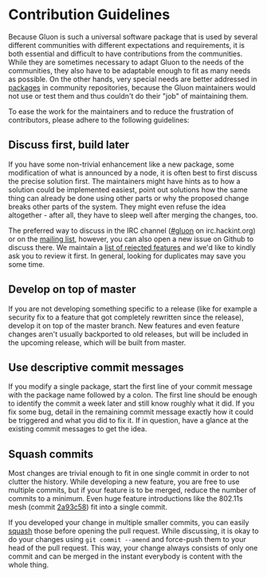 Contribution Guidelines
=======================

Because Gluon is such a universal software package that is used by several
different communities with different expectations and requirements, it is both
essential and difficult to have contributions from the communities. While they
are sometimes necessary to adapt Gluon to the needs of the communities, they
also have to be adaptable enough to fit as many needs as possible. On the other
hands, very special needs are better addressed in [packages] in community
repositories, because the Gluon maintainers would not use or test them and
thus couldn't do their "job" of maintaining them.

To ease the work for the maintainers and to reduce the frustration of
contributors, please adhere to the following guidelines:

Discuss first, build later
--------------------------
If you have some non-trivial enhancement like a new package, some modification
of what is announced by a node, it is often best to first discuss the precise
solution first. The maintainers might have hints as to how a solution could be
implemented easiest, point out solutions how the same thing can already be done
using other parts or why the proposed change breaks other parts of the system.
They might even refuse the idea altogether - after all, they have to sleep well
after merging the changes, too.

The preferred way to discuss in the IRC channel ([#gluon] on irc.hackint.org)
or on the [mailing list], however, you can also open a new issue on Github to
discuss there. We maintain a [list of rejected features] and we'd like to
kindly ask you to review it first. In general, looking for duplicates may save
you some time.

Develop on top of master
------------------------
If you are not developing something specific to a release (like for example a
security fix to a feature that got completely rewritten since the release),
develop it on top of the master branch. New features and even feature changes
aren't usually backported to old releases, but will be included in the upcoming
release, which will be built from master.

Use descriptive commit messages
-------------------------------
If you modify a single package, start the first line of your commit message
with the package name followed by a colon. The first line should be enough to
identify the commit a week later and still know roughly what it did. If you
fix some bug, detail in the remaining commit message exactly how it could be
triggered and what you did to fix it. If in question, have a glance at the
existing commit messages to get the idea.

Squash commits
--------------
Most changes are trivial enough to fit in one single commit in order to not
clutter the history. While developing a new feature, you are free to use
multiple commits, but if your feature is to be merged, reduce the number of
commits to a minimum. Even huge feature introductions like the 802.11s mesh
(commit [2a93c58]) fit into a single commit.

If you developed your change in multiple smaller commits, you can easily
[squash] those before opening the pull request. While discussing, it is okay to
do your changes using `git commit --amend` and force-push them to your head of
the pull request. This way, your change always consists of only one commit and
can be merged in the instant everybody is content with the whole thing.


[packages]: http://gluon.readthedocs.org/en/latest/user/site.html#packages
[#gluon]: https://webirc.hackint.org/#gluon
[mailing list]: mailto:gluon@luebeck.freifunk.net
[list of rejected features]: https://github.com/freifunk-gluon/gluon/issues?q=label%3Arejected
[2a93c58]: https://github.com/freifunk-gluon/gluon/commit/2a93c580428d10724116b0d2d1238e2745715a14
[squash]: https://www.git-scm.com/book/en/v2/Git-Tools-Rewriting-History#Squashing-Commits
